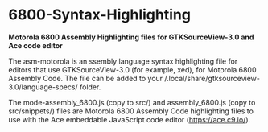# 6800-Syntax-Highlighting
<b>Motorola 6800 Assembly Highlighting files for GTKSourceView-3.0 and Ace code editor</b>

The asm-motorola is an ssembly language syntax highlighting file for editors that use GTKSourceView-3.0 (for example, xed), for Motorola 6800 Assembly Code.  The file can be added to your /.local/share/gtksourceview-3.0/language-specs/ folder.

The mode-assembly_6800.js (copy to src/) and assembly_6800.js (copy to src/snippets/) files are Motorola 6800 Assembly Code highlighting files to use with the Ace embeddable JavaScript code editor (https://ace.c9.io/).
